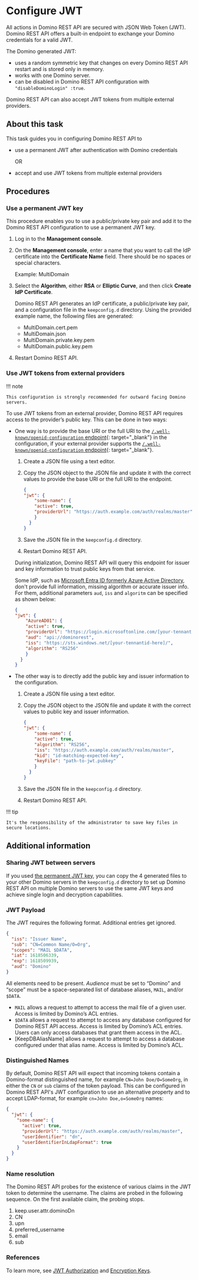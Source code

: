 # Configure JWT

All actions in Domino REST API are secured with JSON Web Token (JWT). Domino REST API offers a built-in endpoint to exchange your Domino credentials for a valid JWT.

The Domino generated JWT:

- uses a random symmetric key that changes on every Domino REST API restart and is stored only in memory.
- works with one Domino server.
- can be disabled in Domino REST API configuration with `"disableDominoLogin" :true`.

Domino REST API can also accept JWT tokens from multiple external providers.

## About this task

This task guides you in configuring Domino REST API to

- use a permanent JWT after authentication with Domino credentials

    OR

- accept and use JWT tokens from multiple external providers

## Procedures

### Use a permanent JWT key

This procedure enables you to use a public/private key pair and add it to the Domino REST API configuration to use a permanent JWT key.

1. Log in to the **Management console**.
2. On the **Management console**, enter a name that you want to call the IdP certificate into the **Certificate Name** field. There should be no spaces or special characters.

    Example: MultiDomain

3. Select the **Algorithm**, either **RSA** or **Elliptic Curve**, and then click **Create IdP Certificate**.

    Domino REST API generates an IdP certificate, a public/private key pair, and a configuration file in the `keepconfig.d` directory. Using the provided example name, the following files are generated:

    - MultiDomain.cert.pem
    - MultiDomain.json
    - MultiDomain.private.key.pem
    - MultiDomain.public.key.pem

4. Restart Domino REST API.

### Use JWT tokens from external providers

!!! note

    This configuration is strongly recommended for outward facing Domino servers.

To use JWT tokens from an external provider, Domino REST API requires access to the provider’s public key. This can be done in two ways:

- One way is to provide the base URI or the full URI to the [`/.well-known/openid-configuration` endpoint](https://ldapwiki.com/wiki/Wiki.jsp?page=Openid-configuration){: target="_blank"} in the configuration, if your external provider supports the [`/.well-known/openid-configuration` endpoint](https://ldapwiki.com/wiki/Wiki.jsp?page=Openid-configuration){: target="_blank"}.

    1. Create a JSON file using a text editor.
    2. Copy the JSON object to the JSON file and update it with the correct values to provide the base URI or the full URI to the endpoint.

        ```json
        {
        "jwt": {
            "some-name": {
            "active": true,
            "providerUrl": "https://auth.example.com/auth/realms/master"
            }
          }
        }
        ```

    3. Save the JSON file in the `keepconfig.d` directory.
    4. Restart Domino REST API.

    During initialization, Domino REST API will query this endpoint for issuer and key information to trust public keys from that service.

    Some IdP, such as [Microsoft Entra ID formerly Azure Active Directory](../../../howto/IdP/configuringAD.md), don't provide full information, missing algorithm or accurate issuer info. For them, additional parameters `aud`, `iss` and `algoritm` can be specified as shown below:

    ```json
    {
    "jwt": {
        "AzureAD01": {
        "active": true,
        "providerUrl": "https://login.microsoftonline.com/[your-tennantid-here]/v2.0/.well-known/openid-configuration",
        "aud": "api://dominorest",
        "iss": "https://sts.windows.net/[your-tennantid-here]/",
        "algorithm": "RS256"
        }
      }
    }
    ```

- The other way is to directly add the public key and issuer information to the configuration.

    1. Create a JSON file using a text editor.
    2. Copy the JSON object to the JSON file and update it with the correct values to public key and issuer information.

        ```json
        {
        "jwt": {
            "some-name": {
            "active": true,
            "algorithm": "RS256",
            "iss": "https://auth.example.com/auth/realms/master",
            "kid": "id-matching-expected-key",
            "keyFile": "path-to-jwt.pubkey"
            }
          }
        }
        ```

    3. Save the JSON file in the `keepconfig.d` directory.
    4. Restart Domino REST API.

!!! tip

    It's the responsibility of the administrator to save key files in secure locations.

## Additional information

### Sharing JWT between servers

If you used [the permanent JWT key](#use-a-permanent-jwt-key), you can copy the 4 generated files to your other Domino servers in the `keepconfig.d` directory to set up Domino REST API on multiple Domino servers to use the same JWT keys and achieve single login and decryption capabilities.

### JWT Payload

The JWT requires the following format. Additional entries get ignored.

```json
{
  "iss": "Issuer Name",
  "sub": "CN=Common Name/O=Org",
  "scopes": "MAIL $DATA",
  "iat": 1618506339,
  "exp": 1618509939,
  "aud": "Domino"
}
```

All elements need to be present. *Audience* must be set to “Domino” and “scope” must be a space-separated list of database aliases, `MAIL`, and/or `$DATA`.

- `MAIL` allows a request to attempt to access the mail file of a given user. Access is limited by Domino’s ACL entries.
- `$DATA` allows a request to attempt to access any database configured for Domino REST API access. Access is limited by Domino’s ACL entries. Users can only access databases that grant them access in the ACL.
- [KeepDBAliasName] allows a request to attempt to access a database configured under that alias name. Access is limited by Domino’s ACL.

### Distinguished Names

By default, Domino REST API will expect that incoming tokens contain a Domino-format distinguished name, for example `CN=John Doe/O=SomeOrg`, in either the `CN` or `sub` claims of the token payload. This can be configured in Domino REST API's JWT configuration to use an alternative property and to accept LDAP-format, for example `cn=John Doe,o=SomeOrg` names:

```json
{
  "jwt": {
    "some-name": {
      "active": true,
      "providerUrl": "https://auth.example.com/auth/realms/master",
      "userIdentifier": "dn",
      "userIdentifierInLdapFormat": true
    }
  }
}
```

### Name resolution

The Domino REST API probes for the existence of various claims in the JWT token to determine the username. The claims are probed in the following sequence. On the first available claim, the probing stops.

1. keep.user.attr.dominoDn
2. CN
3. upn
4. preferred_username
5. email
6. sub

### References

To learn more, see [JWT Authorization](../../../references/security/authentication.md#jwt-authorization) and [Encryption Keys](../../../references/security/encryption.md).
